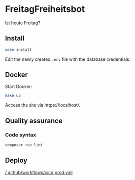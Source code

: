 # FreitagFreiheitsbot
Ist heute Freitag?

## Install

```bash
make install
```

Edit the newly created `.env` file with the database credentials.

## Docker

Start Docker:

```bash
make up
```

Access the site via https://localhost/.

## Quality assurance

### Code syntax

```bash
composer run lint
```

## Deploy

[/.github/workflows/cicd.prod.yml](./.github/workflows/cicd.prod.yml)

